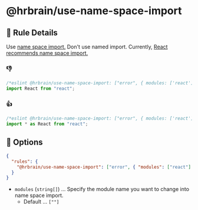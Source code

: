 # @hrbrain/use-name-space-import

## 📖 Rule Details

Use [name space import.](https://tc39.es/ecma262/#prod-NameSpaceImport)
Don't use named import.
Currently, [React recommends name space import.](https://github.com/facebook/react/pull/18102)

### 👎

```ts
/*eslint @hrbrain/use-name-space-import: ["error", { modules: ['react'] }]*/
import React from "react";
```

### 👍

```ts
/*eslint @hrbrain/use-name-space-import: ["error", { modules: ['react'] }]*/
import * as React from "react";
```

## 🔧 Options

```json
{
  "rules": {
    "@hrbrain/use-name-space-import": ["error", { "modules": ["react"] }]
  }
}
```

- `modules` (`string[]`) ... Specify the module name you want to change into name space import.
  - Default ... `[""]`
